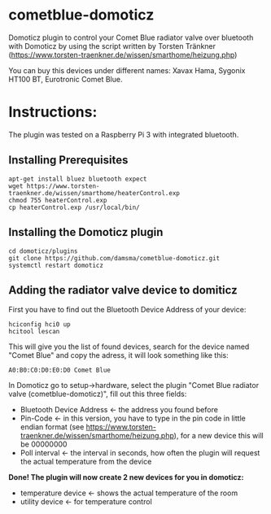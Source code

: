 # cometblue-domoticz
Domoticz plugin to control your Comet Blue radiator valve over bluetooth with Domoticz by using the script written by Torsten Tränkner (https://www.torsten-traenkner.de/wissen/smarthome/heizung.php)

You can buy this devices under different names: Xavax Hama, Sygonix HT100 BT, Eurotronic Comet Blue.

<h1>Instructions:</h1>

The plugin was tested on a Raspberry Pi 3 with integrated bluetooth.


<h2>Installing Prerequisites</h2>
<pre><code>apt-get install bluez bluetooth expect
wget https://www.torsten-traenkner.de/wissen/smarthome/heaterControl.exp
chmod 755 heaterControl.exp
cp heaterControl.exp /usr/local/bin/
</code></pre>

<h2>Installing the Domoticz plugin</h2>

<pre><code>cd domoticz/plugins
git clone https://github.com/damsma/cometblue-domoticz.git
systemctl restart domoticz
</code></pre>

<h2>Adding the radiator valve device to domiticz</h2>

First you have to find out the Bluetooth Device Address of your device:
<pre><code>hciconfig hci0 up
hcitool lescan
</code></pre>

This will give you the list of found devices, search for the device named "Comet Blue" and copy the adress, it will look something like this:
<pre><code>A0:B0:C0:D0:E0:D0 Comet Blue
</code></pre>

In Domoticz go to setup->hardware, select the plugin "Comet Blue radiator valve (cometblue-domoticz)", fill out this three fields:
- Bluetooth Device Address <- the address you found before
- Pin-Code <- in this version, you have to type in the pin code in little endian format (see https://www.torsten-traenkner.de/wissen/smarthome/heizung.php), for a new device this will be 00000000
- Poll interval <- the interval in seconds, how often the plugin will request the actual temperature from the device

<b>Done! The plugin will now create 2 new devices for you in domoticz:</b>
- temperature device <- shows the actual temperature of the room
- utility device <- for temperature control
